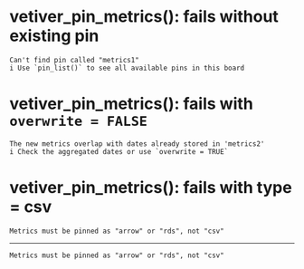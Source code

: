 # vetiver_pin_metrics(): fails without existing pin

    Can't find pin called "metrics1"
    i Use `pin_list()` to see all available pins in this board

# vetiver_pin_metrics(): fails with `overwrite = FALSE`

    The new metrics overlap with dates already stored in 'metrics2'
    i Check the aggregated dates or use `overwrite = TRUE`

# vetiver_pin_metrics(): fails with type = csv

    Metrics must be pinned as "arrow" or "rds", not "csv"

---

    Metrics must be pinned as "arrow" or "rds", not "csv"

